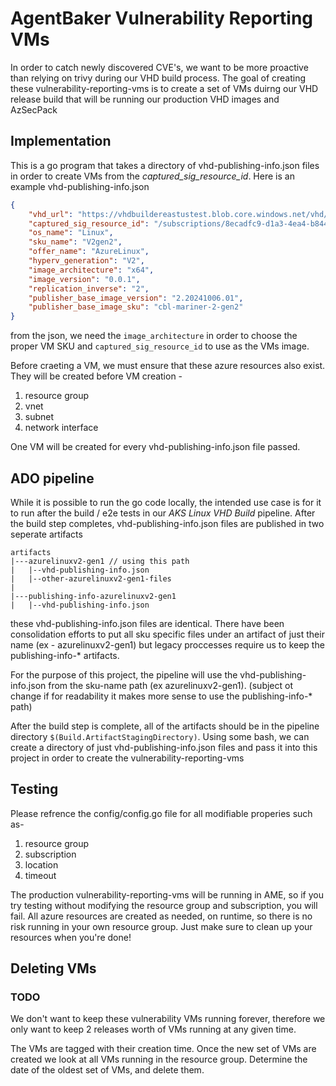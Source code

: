 # AgentBaker Vulnerability Reporting VMs

In order to catch newly discovered CVE's, we want to be more proactive than relying on trivy during our VHD build process. The goal of creating these vulnerability-reporting-vms is to create a set of VMs duirng our VHD release build that will be running our production VHD images and AzSecPack

## Implementation

This is a go program that takes a directory of vhd-publishing-info.json files in order to create VMs from the *captured_sig_resource_id*. Here is an example vhd-publishing-info.json

```json
{
    "vhd_url": "https://vhdbuildereastustest.blob.core.windows.net/vhd/1.1730016408.31319.vhd",
    "captured_sig_resource_id": "/subscriptions/8ecadfc9-d1a3-4ea4-b844-0d9f87e4d7c8/resourceGroups/aksvhdtestbuildrg/providers/Microsoft.Compute/galleries/PackerSigGalleryEastUS/images/AzureLinuxV2gen2/versions/1.1730016408.31319",
    "os_name": "Linux",
    "sku_name": "V2gen2",
    "offer_name": "AzureLinux",
    "hyperv_generation": "V2",
    "image_architecture": "x64",
    "image_version": "0.0.1",
    "replication_inverse": "2",
    "publisher_base_image_version": "2.20241006.01",
    "publisher_base_image_sku": "cbl-mariner-2-gen2"
}
```

from the json, we need the `image_architecture` in order to choose the proper VM SKU and `captured_sig_resource_id` to use as the VMs image.

Before craeting a VM, we must ensure that these azure resources also exist. They will be created before VM creation -

1. resource group
2. vnet
3. subnet
4. network interface

One VM will be created for every vhd-publishing-info.json file passed.

## ADO pipeline

While it is possible to run the go code locally, the intended use case is for it to run after the build / e2e tests in our *AKS Linux VHD Build* pipeline. After the build step completes, vhd-publishing-info.json files are published in two seperate artifacts

```
artifacts
|---azurelinuxv2-gen1 // using this path
|   |--vhd-publishing-info.json
|   |--other-azurelinuxv2-gen1-files
|
|---publishing-info-azurelinuxv2-gen1
|   |--vhd-publishing-info.json

```
these vhd-publishing-info.json files are identical. There have been consolidation efforts to put all sku specific files under an artifact of just their name (ex - azurelinuxv2-gen1) but legacy proccesses require us to keep the publishing-info-* artifacts.

For the purpose of this project, the pipeline will use the vhd-publishing-info.json from the sku-name path (ex azurelinuxv2-gen1). (subject ot change if for readability it makes more sense to use the publishing-info-* path)

 After the build step is complete, all of the artifacts should be in the pipeline directory `$(Build.ArtifactStagingDirectory)`. Using some bash, we can create a directory of just vhd-publishing-info.json files and pass it into this project in order to create the vulnerability-reporting-vms

## Testing

Please refrence the config/config.go file for all modifiable properies such as-

1. resource group
2. subscription
3. location
4. timeout

The production vulnerability-reporting-vms will be running in AME, so if you try testing without modifying the resource group and subscription, you will fail. All azure resources are created as needed, on runtime, so there is no risk running in your own resource group. Just make sure to clean up your resources when you're done!

## Deleting VMs

### TODO

We don't want to keep these vulnerability VMs running forever, therefore we only want to keep 2 releases worth of VMs running at any given time. 

The VMs are tagged with their creation time. Once the new set of VMs are created we look at all VMs running in the resource group. Determine the date of the oldest set of VMs, and delete them. 